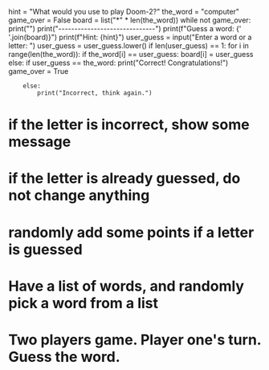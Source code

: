 hint = "What would you use to play Doom-2?"
the_word = "computer"
game_over = False
board = list("*" * len(the_word))
while not game_over:
    print("")
    print("------------------------------")
    print(f"Guess a word: {' '.join(board)}")
    print(f"Hint: {hint}")
    user_guess = input("Enter a word or a letter: ")
    user_guess = user_guess.lower()
    if len(user_guess) == 1:
        for i in range(len(the_word)):
            if the_word[i] == user_guess:
                board[i] = user_guess
    else:
        if user_guess == the_word:
            print("Correct! Congratulations!")
            game_over = True
        
        else:
            print("Incorrect, think again.")




# if the letter is incorrect, show some message
# if the letter is already guessed, do not change anything
# randomly add some points if a letter is guessed
# Have a list of words, and randomly pick a word from a list

# Two players game. Player one's turn. Guess the word.

